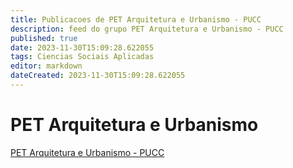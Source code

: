 ```yaml
---
title: Publicacoes de PET Arquitetura e Urbanismo - PUCC 
description: feed do grupo PET Arquitetura e Urbanismo - PUCC
published: true
date: 2023-11-30T15:09:28.622055
tags: Ciencias Sociais Aplicadas
editor: markdown
dateCreated: 2023-11-30T15:09:28.622055
---
```


# PET Arquitetura e Urbanismo
[PET Arquitetura e Urbanismo - PUCC](/grupo/6PETArquiteturaeUrbanismoPUCC.md)
